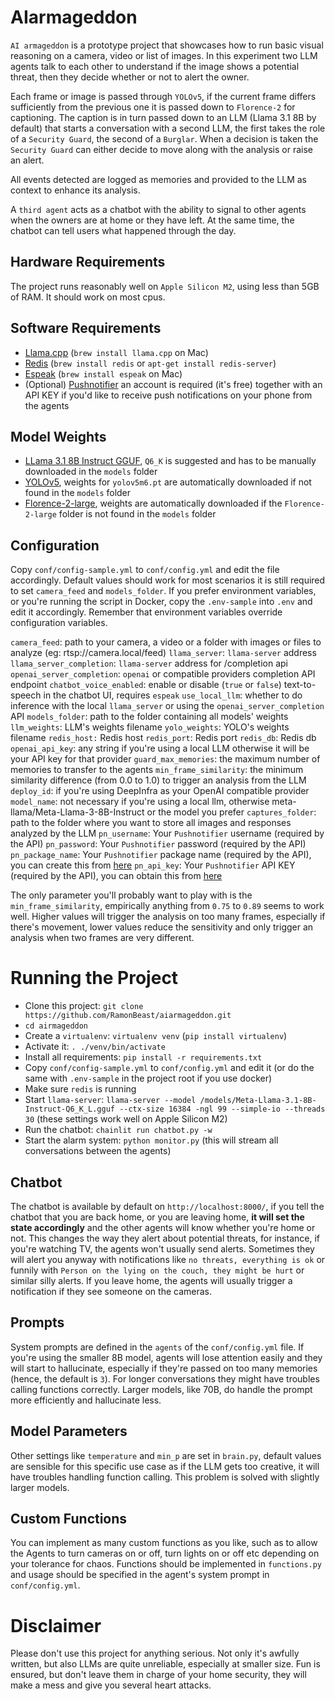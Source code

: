 # AIarmageddon
`AI armageddon` is a prototype project that showcases how to run basic visual reasoning on a camera, video or list of images. In this experiment two LLM agents talk to each other to understand if the image shows a potential threat, then they decide whether or not to alert the owner.

Each frame or image is passed through `YOLOv5`, if the current frame differs sufficiently from the previous one it is passed down to `Florence-2` for captioning. The caption is in turn passed down to an LLM (Llama 3.1 8B by default) that starts a conversation with a second LLM, the first takes the role of a `Security Guard`, the second of a `Burglar`. When a decision is taken the `Security Guard` can either decide to move along with the analysis or raise an alert.

All events detected are logged as memories and provided to the LLM as context to enhance its analysis.

A `third agent` acts as a chatbot with the ability to signal to other agents when the owners are at home or they have left. At the same time, the chatbot can tell users what happened through the day.

## Hardware Requirements
The project runs reasonably well on `Apple Silicon M2`, using less than 5GB of RAM. It should work on most cpus.

## Software Requirements
- [Llama.cpp](https://github.com/ggerganov/llama.cpp) (`brew install llama.cpp` on Mac)
- [Redis](https://redis.io/docs/latest/operate/oss_and_stack/install/install-redis/) (`brew install redis` or `apt-get install redis-server`)
- [Espeak](https://github.com/espeak-ng/espeak-ng/tree/master) (`brew install espeak` on Mac)
- (Optional) [Pushnotifier](https://pushnotifier.de/) an account is required (it's free) together with an API KEY if you'd like to receive push notifications on your phone from the agents

## Model Weights
- [LLama 3.1 8B Instruct GGUF](https://huggingface.co/bullerwins/Meta-Llama-3.1-8B-Instruct-GGUF/tree/main), `Q6_K` is suggested and has to be manually downloaded in the `models` folder
- [YOLOv5](https://github.com/ultralytics/yolov5/releases/), weights for `yolov5m6.pt` are automatically downloaded if not found in the `models` folder
- [Florence-2-large](https://huggingface.co/microsoft/Florence-2-large), weights are automatically downloaded if the `Florence-2-large` folder is not found in the `models` folder

## Configuration
Copy `conf/config-sample.yml` to `conf/config.yml` and edit the file accordingly. Default values should work for most scenarios it is still required to set `camera_feed` and `models_folder`.
If you prefer environment variables, or you're running the script in Docker, copy the `.env-sample` into `.env` and edit it accordingly.
Remember that environment variables override configuration variables.

  `camera_feed`: path to your camera, a video or a folder with images or files to analyze (eg: rtsp://camera.local/feed)
  `llama_server`: `llama-server` address
  `llama_server_completion`: `llama-server` address for /completion api
  `openai_server_completion`: `openai` or compatible providers completion API endpoint
  `chatbot_voice_enabled`: enable or disable (`true` or `false`) text-to-speech in the chatbot UI, requires `espeak`
  `use_local_llm`: whether to do inference with the local `llama_server` or using the `openai_server_completion` API
  `models_folder`: path to the folder containing all models' weights
  `llm_weights`: LLM's weights filename
  `yolo_weights`: YOLO's weights filename
  `redis_host:` Redis host
  `redis_port`: Redis port
  `redis_db`: Redis db
  `openai_api_key`: any string if you're using a local LLM otherwise it will be your API key for that provider
  `guard_max_memories`: the maximum number of memories to transfer to the agents
  `min_frame_similarity`: the minimum similarity difference (from 0.0 to 1.0) to trigger an analysis from the LLM
  `deploy_id`: if you're using DeepInfra as your OpenAI compatible provider
  `model_name`: not necessary if you're using a local llm, otherwise meta-llama/Meta-Llama-3-8B-Instruct or the model you prefer
  `captures_folder`: path to the folder where you want to store all images and responses analyzed by the LLM
  `pn_username`: Your `Pushnotifier` username (required by the API)
  `pn_password`: Your `Pushnotifier` password (required by the API)
  `pn_package_name`: Your `Pushnotifier` package name (required by the API), you can create this from [here](https://pushnotifier.de/account/api)
  `pn_api_key`: Your `Pushnotifier` API KEY (required by the API), you can obtain this from [here](https://pushnotifier.de/account/api)

The only parameter you'll probably want to play with is the `min_frame_similarity`, empirically anything from `0.75` to `0.89` seems to work well. Higher values will trigger the analysis on too many frames, especially if there's movement, lower values reduce the sensitivity and only trigger an analysis when two frames are very different.

# Running the Project
- Clone this project: `git clone https://github.com/RamonBeast/aiarmageddon.git`
- `cd airmageddon`
- Create a `virtualenv`: `virtualenv venv` (`pip install virtualenv`)
- Activate it: `. ./venv/bin/activate`
- Install all requirements: `pip install -r requirements.txt`
- Copy `conf/config-sample.yml` to `conf/config.yml` and edit it (or do the same with `.env-sample` in the project root if you use docker)
- Make sure `redis` is running
- Start `llama-server`: `llama-server --model /models/Meta-Llama-3.1-8B-Instruct-Q6_K_L.gguf --ctx-size 16384 -ngl 99 --simple-io --threads 30` (these settings work well on Apple Silicon M2)
- Run the chatbot: `chainlit run chatbot.py -w`
- Start the alarm system: `python monitor.py` (this will stream all conversations between the agents)

## Chatbot
The chatbot is available by default on `http://localhost:8000/`, if you tell the chatbot that you are back home, or you are leaving home, **it will set the state accordingly** and the other agents will know whether you're home or not. This changes the way they alert about potential threats, for instance, if you're watching TV, the agents won't usually send alerts. Sometimes they will alert you anyway with notifications like `no threats, everything is ok` or funnily with `Person on the lying on the couch, they might be hurt` or similar silly alerts. If you leave home, the agents will usually trigger a notification if they see someone on the cameras.

## Prompts
System prompts are defined in the `agents` of the `conf/config.yml` file. If you're using the smaller 8B model, agents will lose attention easily and they will start to hallucinate, especially if they're passed on too many memories (hence, the default is `3`). For longer conversations they might have troubles calling functions correctly. Larger models, like 70B, do handle the prompt more efficiently and hallucinate less.

## Model Parameters
Other settings like `temperature` and `min_p` are set in `brain.py`, default values are sensible for this specific use case as if the LLM gets too creative, it will have troubles handling function calling. This problem is solved with slightly larger models.

## Custom Functions
You can implement as many custom functions as you like, such as to allow the Agents to turn cameras on or off, turn lights on or off etc depending on your tolerance for chaos. Functions should be implemented in `functions.py` and usage should be specified in the agent's system prompt in `conf/config.yml`.

# Disclaimer
Please don't use this project for anything serious. Not only it's awfully written, but also LLMs are quite unreliable, especially at smaller size. Fun is ensured, but don't leave them in charge of your home security, they will make a mess and give you several heart attacks.